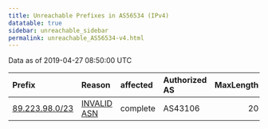 ```yaml
---
title: Unreachable Prefixes in AS56534 (IPv4)
datatable: true
sidebar: unreachable_sidebar
permalink: unreachable_AS56534-v4.html
---
```


Data as of 2019-04-27 08:50:00 UTC


<div class="datatable-begin"></div>

| Prefix                                                 | Reason                                                                                                | affected   | Authorized AS   |   MaxLength | Anchor                                         |   unreachable /24s |
|:-------------------------------------------------------|:------------------------------------------------------------------------------------------------------|:-----------|:----------------|------------:|:-----------------------------------------------|-------------------:|
| [89.223.98.0/23](https://stat.ripe.net/89.223.98.0/23) | [INVALID ASN](https://rpki-validator.ripe.net/announcement-preview?asn=AS56534&prefix=89.223.98.0/23) | complete   | AS43106         |          20 | [RIPE](unreachable_RIPE_NCC_RPKI_Root-v4.html) |                  2 |

<div class="datatable-end"></div>
